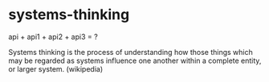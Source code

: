 # systems-thinking
api + api1 + api2 + api3 = ?

Systems thinking is the process of understanding how those things which may be regarded as systems influence one another within a complete entity, or larger system. (wikipedia)
